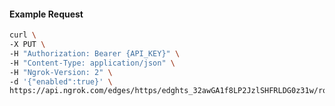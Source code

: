<!-- Code generated for API Clients. DO NOT EDIT. -->

#### Example Request

```bash
curl \
-X PUT \
-H "Authorization: Bearer {API_KEY}" \
-H "Content-Type: application/json" \
-H "Ngrok-Version: 2" \
-d '{"enabled":true}' \
https://api.ngrok.com/edges/https/edghts_32awGA1f8LP2JzlSHFRLDG0z31w/routes/edghtsrt_32awGC10yQvQjwaSeE4Gd5gZe73/websocket_tcp_converter
```
